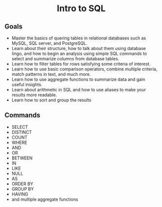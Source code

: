 
<h1 align = "center">Intro to SQL</h1>

## Goals
- Master the basics of quering tables in relational databases such as MySQL, SQL server, and PostgreSQL.
- Learn about their structure, how to talk about them using database lingo, and how to begin an analysis using simple SQL commands to select and summarize columns from database tables.
- Learn how to filter tables for rows satisfying some criteria of interest. 
- Learn how to use basic comparison operators, combine multiple criteria, match patterns in text, and much more.
- Learn how to use aggregate functions to summarize data and gain useful insights. 
- Learn about arithmetic in SQL and how to use aliases to make your results more readable.
- Learn how to sort and group the results

## Commands
- SELECT
- DISTINCT
- COUNT
- WHERE
- AND
- OR
- BETWEEN
- IN
- LIKE
- NULL
- AS
- ORDER BY
- GROUP BY
- HAVING
- and multiple aggregate functions